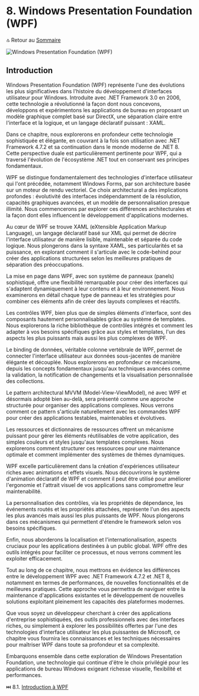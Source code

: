 # 8. Windows Presentation Foundation (WPF)

🔝 Retour au [Sommaire](/SOMMAIRE.md)

![Windows Presentation Foundation (WPF)](https://via.placeholder.com/800x200?text=Windows+Presentation+Foundation+%28WPF%29)

## Introduction

Windows Presentation Foundation (WPF) représente l'une des évolutions les plus significatives dans l'histoire du développement d'interfaces utilisateur pour Windows. Introduite avec .NET Framework 3.0 en 2006, cette technologie a révolutionné la façon dont nous concevons, développons et expérimentons les applications de bureau en proposant un modèle graphique complet basé sur DirectX, une séparation claire entre l'interface et la logique, et un langage déclaratif puissant : XAML.

Dans ce chapitre, nous explorerons en profondeur cette technologie sophistiquée et élégante, en couvrant à la fois son utilisation avec .NET Framework 4.7.2 et sa continuation dans le monde moderne de .NET 8. Cette perspective duale est particulièrement pertinente pour WPF, qui a traversé l'évolution de l'écosystème .NET tout en conservant ses principes fondamentaux.

WPF se distingue fondamentalement des technologies d'interface utilisateur qui l'ont précédée, notamment Windows Forms, par son architecture basée sur un moteur de rendu vectoriel. Ce choix architectural a des implications profondes : évolutivité des interfaces indépendamment de la résolution, capacités graphiques avancées, et un modèle de personnalisation presque illimité. Nous commencerons par explorer ces différences architecturales et la façon dont elles influencent le développement d'applications modernes.

Au cœur de WPF se trouve XAML (eXtensible Application Markup Language), un langage déclaratif basé sur XML qui permet de décrire l'interface utilisateur de manière lisible, maintenable et séparée du code logique. Nous plongerons dans la syntaxe XAML, ses particularités et sa puissance, en explorant comment il s'articule avec le code-behind pour créer des applications structurées selon les meilleures pratiques de séparation des préoccupations.

La mise en page dans WPF, avec son système de panneaux (panels) sophistiqué, offre une flexibilité remarquable pour créer des interfaces qui s'adaptent dynamiquement à leur contenu et à leur environnement. Nous examinerons en détail chaque type de panneau et les stratégies pour combiner ces éléments afin de créer des layouts complexes et réactifs.

Les contrôles WPF, bien plus que de simples éléments d'interface, sont des composants hautement personnalisables grâce au système de templates. Nous explorerons la riche bibliothèque de contrôles intégrés et comment les adapter à vos besoins spécifiques grâce aux styles et templates, l'un des aspects les plus puissants mais aussi les plus complexes de WPF.

Le binding de données, véritable colonne vertébrale de WPF, permet de connecter l'interface utilisateur aux données sous-jacentes de manière élégante et découplée. Nous explorerons en profondeur ce mécanisme, depuis les concepts fondamentaux jusqu'aux techniques avancées comme la validation, la notification de changements et la visualisation personnalisée des collections.

Le pattern architectural MVVM (Model-View-ViewModel), né avec WPF et désormais adopté bien au-delà, sera présenté comme une approche structurée pour organiser des applications complexes. Nous verrons comment ce pattern s'articule naturellement avec les commandes WPF pour créer des applications testables, maintenables et évolutives.

Les ressources et dictionnaires de ressources offrent un mécanisme puissant pour gérer les éléments réutilisables de votre application, des simples couleurs et styles jusqu'aux templates complexes. Nous explorerons comment structurer ces ressources pour une maintenance optimale et comment implémenter des systèmes de thèmes dynamiques.

WPF excelle particulièrement dans la création d'expériences utilisateur riches avec animations et effets visuels. Nous découvrirons le système d'animation déclaratif de WPF et comment il peut être utilisé pour améliorer l'ergonomie et l'attrait visuel de vos applications sans compromettre leur maintenabilité.

La personnalisation des contrôles, via les propriétés de dépendance, les événements routés et les propriétés attachées, représente l'un des aspects les plus avancés mais aussi les plus puissants de WPF. Nous plongerons dans ces mécanismes qui permettent d'étendre le framework selon vos besoins spécifiques.

Enfin, nous aborderons la localisation et l'internationalisation, aspects cruciaux pour les applications destinées à un public global. WPF offre des outils intégrés pour faciliter ce processus, et nous verrons comment les exploiter efficacement.

Tout au long de ce chapitre, nous mettrons en évidence les différences entre le développement WPF avec .NET Framework 4.7.2 et .NET 8, notamment en termes de performances, de nouvelles fonctionnalités et de meilleures pratiques. Cette approche vous permettra de naviguer entre la maintenance d'applications existantes et le développement de nouvelles solutions exploitant pleinement les capacités des plateformes modernes.

Que vous soyez un développeur cherchant à créer des applications d'entreprise sophistiquées, des outils professionnels avec des interfaces riches, ou simplement à explorer les possibilités offertes par l'une des technologies d'interface utilisateur les plus puissantes de Microsoft, ce chapitre vous fournira les connaissances et les techniques nécessaires pour maîtriser WPF dans toute sa profondeur et sa complexité.

Embarquons ensemble dans cette exploration de Windows Presentation Foundation, une technologie qui continue d'être le choix privilégié pour les applications de bureau Windows exigeant richesse visuelle, flexibilité et performances.

⏭️ 8.1. [Introduction à WPF](/08-windows-presentation-foundation-wpf/8-01-introduction-a-wpf.md)
